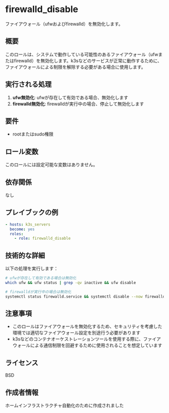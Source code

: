 # firewalld_disable

ファイアウォール（ufwおよびfirewalld）を無効化します。

## 概要

このロールは、システムで動作している可能性のあるファイアウォール（ufwまたはfirewalld）を無効化します。k3sなどのサービスが正常に動作するために、ファイアウォールによる制限を解除する必要がある場合に使用します。

## 実行される処理

1. **ufw無効化**: ufwが存在して有効である場合、無効化します
2. **firewalld無効化**: firewalldが実行中の場合、停止して無効化します

## 要件

- rootまたはsudo権限

## ロール変数

このロールには設定可能な変数はありません。

## 依存関係

なし

## プレイブックの例

```yaml
- hosts: k3s_servers
  become: yes
  roles:
    - role: firewalld_disable
```

## 技術的な詳細

以下の処理を実行します：

```bash
# ufwが存在して有効である場合は無効化
which ufw && ufw status | grep -qv inactive && ufw disable

# firewalldが実行中の場合は無効化
systemctl status firewalld.service && systemctl disable --now firewalld.service
```

## 注意事項

- このロールはファイアウォールを無効化するため、セキュリティを考慮した環境では適切なファイアウォール設定を別途行う必要があります
- k3sなどのコンテナオーケストレーションツールを使用する際に、ファイアウォールによる通信制限を回避するために使用されることを想定しています

## ライセンス

BSD

## 作成者情報

ホームインフラストラクチャ自動化のために作成されました